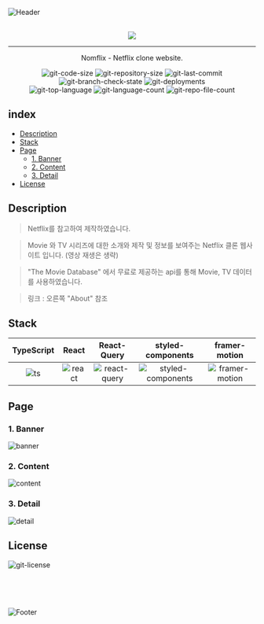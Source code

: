![Header](https://capsule-render.vercel.app/api?type=slice&color=d81f26&height=100&section=header&rotate=-20)

<p align="center">
  <br>
  <img src="https://user-images.githubusercontent.com/79623316/177265316-2db89789-a5c2-4eef-a767-188bdfa8d9b1.svg">
  <br>
</p>

---
<p align="center">
  Nomflix - Netflix clone website.
</p>
   
<p align="center">
  <img src="https://img.shields.io/github/languages/code-size/hxxtae/react-masterclass-nomflix?color=%23&logo=github" alt="git-code-size">
  <img src="https://img.shields.io/github/repo-size/hxxtae/react-masterclass-nomflix?color=%23&logo=github" alt="git-repository-size">
  <img src="https://img.shields.io/github/last-commit/hxxtae/react-masterclass-nomflix?color=%23e7e7e7&logo=github" alt="git-last-commit">
  <img src="https://img.shields.io/github/checks-status/hxxtae/react-masterclass-nomflix/gh-pages?label=main&logo=github" alt="git-branch-check-state">
  <img src="https://img.shields.io/github/deployments/hxxtae/react-masterclass-nomflix/github-pages?label=deploy-state&logo=github" alt="git-deployments">
  <br>
  <img src="https://img.shields.io/github/languages/top/hxxtae/react-masterclass-nomflix" alt="git-top-language">
  <img src="https://img.shields.io/github/languages/count/hxxtae/react-masterclass-nomflix" alt="git-language-count">
  <img src="https://img.shields.io/github/directory-file-count/hxxtae/react-masterclass-nomflix" alt="git-repo-file-count">
</p>

## index

- [Description](#description)
- [Stack](#stack)
- [Page](#page)
  - [1. Banner](#1-banner)
  - [2. Content](#2-content)
  - [3. Detail](#3-detail)
- [License](#license)

## Description

> Netflix를 참고하여 제작하였습니다.

> Movie 와 TV 시리즈에 대한 소개와 제작 및 정보를 보여주는 Netflix 클론 웹사이트 입니다. (영상 재생은 생략)

> "The Movie Database" 에서 무료로 제공하는 api를 통해 Movie, TV 데이터를 사용하였습니다.

> 링크 : 오른쪽 "About" 참조

## Stack

| TypeScript | React    | React-Query    | styled-components    | framer-motion    |
| :--------: | :------: | :------------: | :------------------: | :--------------: |
|   ![ts]    | ![react] | ![react-query] | ![styled-components] | ![framer-motion] |

## Page

### 1. Banner
![banner](https://user-images.githubusercontent.com/79623316/177258739-ca05fec2-482a-4187-8f25-dd661f2414eb.PNG)

### 2. Content

![content](https://user-images.githubusercontent.com/79623316/177259797-48e67e54-1d82-4e96-a6e6-ade918e53568.PNG)

### 3. Detail

![detail](https://user-images.githubusercontent.com/79623316/177260030-0f1fd951-a397-434e-b0ee-2e143f4da0f4.PNG)

## License

![git-license](https://img.shields.io/github/license/hxxtae/react-masterclass-nomflix?color=%23e7e7e7&logo=github&style=for-the-badge)

<br />
<br />
<br />

![Footer](https://capsule-render.vercel.app/api?text=Nomflix&desc=Netflix+clone+website.&fontAlignY=69&descAlignY=86&fontAlign=18&descAlign=14&type=slice&color=d81f26&height=200&section=footer)

[ts]: https://user-images.githubusercontent.com/79623316/175767679-b759c752-d9f9-49d2-a503-276e30292442.svg
[react]: https://user-images.githubusercontent.com/79623316/175767657-f4926c0c-0c8e-4f4d-957e-c4c4877ffe16.svg
[react-query]: https://user-images.githubusercontent.com/79623316/175767768-3740450e-cb18-4b23-b2f9-174edcdb87a5.svg
[styled-components]: https://user-images.githubusercontent.com/79623316/175817624-3a749264-9f78-4e14-a385-cf4561a80dcb.svg
[framer-motion]: https://user-images.githubusercontent.com/79623316/175818241-8c03852c-3335-4fcf-80d8-e12045dae3c0.png